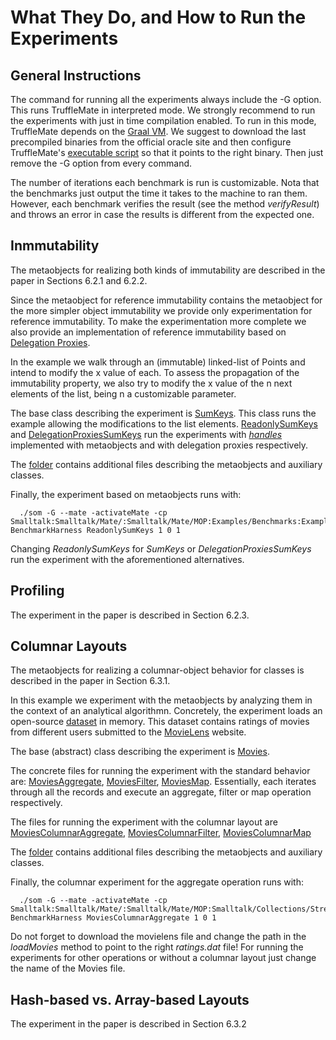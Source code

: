 What They Do, and How to Run the Experiments 
=============================================

General Instructions
---------------------

The command for running all the experiments always include the -G option. This runs TruffleMate in interpreted mode. We strongly recommend to run the experiments with just in time compilation enabled. To run in this mode, TruffleMate depends on the [Graal VM](http://www.oracle.com/technetwork/oracle-labs/program-languages/overview/index-2301583.html). We suggest to download the last precompiled binaries from the official oracle site and then configure TruffleMate's [executable script](https://github.com/charig/TruffleMATE/blob/papers/JSS2016/som) so that it points to the right binary. Then just remove the -G option from every command.

The number of iterations each benchmark is run is customizable. Nota that the benchmarks just output the time it takes to the machine to ran them. However, each benchmark verifies the result (see the method *verifyResult*) and throws an error in case the results is different from the expected one.   

Inmmutability 
-------------
The metaobjects for realizing both kinds of immutability are described in the paper in Sections 6.2.1 and 6.2.2.

Since the metaobject for reference immutability contains the metaobject for the more simpler object immutability we provide only experimentation for reference immutability. To make the experimentation more complete we also provide an implementation of reference immutability based on [Delegation Proxies](http://dl.acm.org/citation.cfm?id=2577081).

In the example we walk through an (immutable) linked-list of Points and intend to modify the x value of each. To assess the propagation of the immutability property, we also try to modify the x value of the n next elements of the list, being n a customizable parameter. 

The base class describing the experiment is [SumKeys](https://github.com/charig/SOM/blob/papers/JSS2016/Examples/Benchmarks/Mate/Immutability/SumKeys.som). This class runs the example allowing the modifications to the list elements. [ReadonlySumKeys](https://github.com/charig/SOM/blob/papers/JSS2016/Examples/Benchmarks/Mate/Immutability/ReadonlySumKeys.som) and [DelegationProxiesSumKeys](https://github.com/charig/SOM/blob/papers/JSS2016/Examples/Benchmarks/Mate/Immutability/DelegationProxiesSumKeys.som) 
run the experiments with *[handles](http://dl.acm.org/citation.cfm?id=1894393)* implemented with metaobjects and with delegation proxies respectively.

The [folder](https://github.com/charig/SOM/blob/papers/JSS2016/Examples/Benchmarks/Immutability/) contains additional files describing the metaobjects and auxiliary classes. 

Finally, the experiment based on metaobjects runs with:
      
      ./som -G --mate -activateMate -cp Smalltalk:Smalltalk/Mate/:Smalltalk/Mate/MOP:Examples/Benchmarks:Examples/Benchmarks/Mate:Examples/Benchmarks/Mate/Immutability:Examples/Benchmarks/Mate/Immutability/DelegationProxies:Examples/Benchmarks/Mate/Immutability/Handles BenchmarkHarness ReadonlySumKeys 1 0 1
      
Changing *ReadonlySumKeys* for *SumKeys* or *DelegationProxiesSumKeys* run the experiment with the aforementioned alternatives.       


Profiling
---------
The experiment in the paper is described in Section 6.2.3.

Columnar Layouts
----------------
The metaobjects for realizing a columnar-object behavior for classes is described in the paper in Section 6.3.1.

In this example we experiment with the metaobjects by analyzing them in the context of an analytical algorithmn. Concretely, the experiment loads an open-source [dataset](http://grouplens.org/datasets/movielens/) in memory. This dataset contains ratings of movies from different users submitted to the [MovieLens](https://movielens.org/) website. 

The base (abstract) class describing the experiment is [Movies](https://github.com/charig/SOM/blob/papers/JSS2016/Examples/Benchmarks/Mate/Columnar/Movies.som).

The concrete files for running the experiment with the standard behavior are: [MoviesAggregate](https://github.com/charig/SOM/blob/papers/JSS2016/Examples/Benchmarks/Mate/Columnar/MoviesAggregate.som), [MoviesFilter](https://github.com/charig/SOM/blob/papers/JSS2016/Examples/Benchmarks/Mate/Columnar/MoviesFilter.som), [MoviesMap](https://github.com/charig/SOM/blob/papers/JSS2016/Examples/Benchmarks/Mate/Columnar/MoviesMap.som). Essentially, each iterates through all the records and execute an aggregate, filter or map operation respectively.

The files for running the experiment with the columnar layout are [MoviesColumnarAggregate](https://github.com/charig/SOM/blob/papers/JSS2016/Examples/Benchmarks/Mate/Columnar/MoviesColumnarAggregate.som), [MoviesColumnarFilter](https://github.com/charig/SOM/blob/papers/JSS2016/Examples/Benchmarks/Mate/Columnar/MoviesColumnarFilter.som), [MoviesColumnarMap](https://github.com/charig/SOM/blob/papers/JSS2016/Examples/Benchmarks/Mate/Columnar/MoviesColumnarMap.som)

The [folder](https://github.com/charig/SOM/blob/papers/JSS2016/Examples/Benchmarks/Mate/Columnar/) contains additional files describing the metaobjects and auxiliary classes. 

Finally, the columnar experiment for the aggregate operation runs with:
      
      ./som -G --mate -activateMate -cp Smalltalk:Smalltalk/Mate/:Smalltalk/Mate/MOP:Smalltalk/Collections/Streams:Smalltalk/FileSystem/Core:Smalltalk/FileSystem/Disk:Smalltalk/FileSystem/Streams:Examples/Benchmarks:Examples/Benchmarks/Mate/Columnar BenchmarkHarness MoviesColumnarAggregate 1 0 1

Do not forget to download the movielens file and change the path in the *loadMovies* method to point to the right *ratings.dat* file! For running the experiments for other operations or without a columnar layout just change the name of the Movies file. 


Hash-based vs. Array-based Layouts
----------------------------------
The experiment in the paper is described in Section 6.3.2
